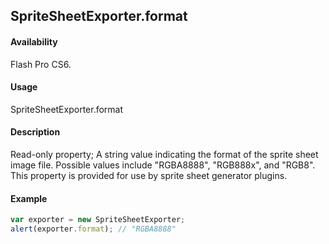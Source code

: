 ## SpriteSheetExporter.format

#### Availability

Flash Pro CS6.

#### Usage

SpriteSheetExporter.format

#### Description

Read-only property; A string value indicating the format of the sprite sheet image file. Possible values include "RGBA8888", "RGB888x", and "RGB8". This property is provided for use by sprite sheet generator plugins.

#### Example

```javascript
var exporter = new SpriteSheetExporter;
alert(exporter.format); // "RGBA8888"
```
